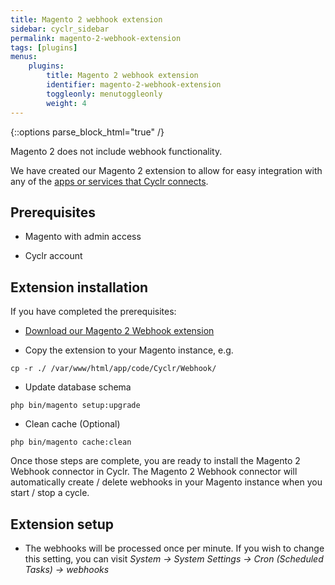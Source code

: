 ```yaml
---
title: Magento 2 webhook extension
sidebar: cyclr_sidebar
permalink: magento-2-webhook-extension
tags: [plugins]
menus:
    plugins:
        title: Magento 2 webhook extension
        identifier: magento-2-webhook-extension
        toggleonly: menutoggleonly
        weight: 4
---
```

{::options parse_block_html="true" /}
<section class="card">
Magento 2 does not include webhook functionality.

We have created our Magento 2 extension to allow for easy integration with any of the [apps or services that Cyclr connects](https://cyclr.com/connectors).

</section>
<section class="card">

## Prerequisites

*   Magento with admin access

*   Cyclr account

</section>
<section class="card">

## Extension installation

If you have completed the prerequisites:

*   [Download our Magento 2 Webhook extension](https://github.com/cyclr/cyclr-magento-2/releases)

*   Copy the extension to your Magento instance, e.g.
```
cp -r ./ /var/www/html/app/code/Cyclr/Webhook/
```

*   Update database schema
```
php bin/magento setup:upgrade
```

*   Clean cache (Optional)
```
php bin/magento cache:clean
```

Once those steps are complete, you are ready to install the Magento 2 Webhook connector in Cyclr. The Magento 2 Webhook connector will automatically create / delete webhooks in your Magento instance when you start / stop a cycle.

</section>
<section class="card">

## Extension setup

*   The webhooks will be processed once per minute. If you wish to change this setting, you can visit *System -> System Settings -> Cron (Scheduled Tasks) -> webhooks*

</section>

